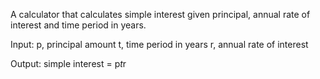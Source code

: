 A calculator that calculates simple interest given principal, annual rate of interest and time period in years.

Input:
	p, principal amount
 	t, time period in years
	r, annual rate of interest

Output:
	simple interest = p*t*r

